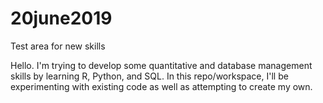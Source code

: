 # 20june2019
Test area for new skills

Hello. I'm trying to develop some quantitative and database management skills by learning R, Python, and SQL. In this repo/workspace, I'll be experimenting with existing code as well as attempting to create my own.
